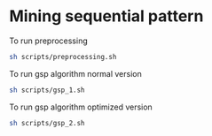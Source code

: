 # Mining sequential pattern

To run preprocessing
```bash
sh scripts/preprocessing.sh
```

To run gsp algorithm normal version
```bash
sh scripts/gsp_1.sh
```

To run gsp algorithm optimized version
```bash
sh scripts/gsp_2.sh
```